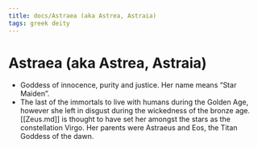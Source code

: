 ```yaml
---
title: docs/Astraea (aka Astrea, Astraia)
tags: greek deity
---
```


# Astraea (aka Astrea, Astraia) 
- Goddess of innocence, purity and justice. Her name means “Star Maiden”.
- The last of the immortals to live with humans during the Golden Age, however she left in disgust during the wickedness of the bronze age. [[Zeus.md]] is thought to have set her amongst the stars as the constellation Virgo. Her parents were Astraeus and Eos, the Titan Goddess of the dawn.